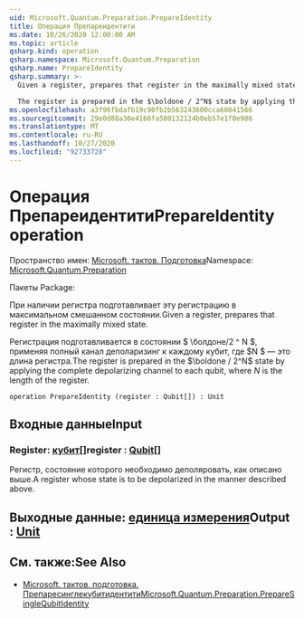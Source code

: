 ```yaml
---
uid: Microsoft.Quantum.Preparation.PrepareIdentity
title: Операция Препареидентити
ms.date: 10/26/2020 12:00:00 AM
ms.topic: article
qsharp.kind: operation
qsharp.namespace: Microsoft.Quantum.Preparation
qsharp.name: PrepareIdentity
qsharp.summary: >-
  Given a register, prepares that register in the maximally mixed state.

  The register is prepared in the $\boldone / 2^N$ state by applying the complete depolarizing channel to each qubit, where $N$ is the length of the register.
ms.openlocfilehash: a3f96fbdafb19c90fb2b563243600cca60841566
ms.sourcegitcommit: 29e0d88a30e4166fa580132124b0eb57e1f0e986
ms.translationtype: MT
ms.contentlocale: ru-RU
ms.lasthandoff: 10/27/2020
ms.locfileid: "92733728"
---
```

# <a name="prepareidentity-operation"></a><span data-ttu-id="53552-102">Операция Препареидентити</span><span class="sxs-lookup"><span data-stu-id="53552-102">PrepareIdentity operation</span></span>

<span data-ttu-id="53552-103">Пространство имен: [Microsoft. тактов. Подготовка](xref:Microsoft.Quantum.Preparation)</span><span class="sxs-lookup"><span data-stu-id="53552-103">Namespace: [Microsoft.Quantum.Preparation](xref:Microsoft.Quantum.Preparation)</span></span>

<span data-ttu-id="53552-104">Пакеты [](https://nuget.org/packages/)</span><span class="sxs-lookup"><span data-stu-id="53552-104">Package: [](https://nuget.org/packages/)</span></span>


<span data-ttu-id="53552-105">При наличии регистра подготавливает эту регистрацию в максимальном смешанном состоянии.</span><span class="sxs-lookup"><span data-stu-id="53552-105">Given a register, prepares that register in the maximally mixed state.</span></span>

<span data-ttu-id="53552-106">Регистрация подготавливается в состоянии $ \болдоне/2 ^ N $, применяя полный канал деполаризинг к каждому кубит, где $N $ — это длина регистра.</span><span class="sxs-lookup"><span data-stu-id="53552-106">The register is prepared in the $\boldone / 2^N$ state by applying the complete depolarizing channel to each qubit, where $N$ is the length of the register.</span></span>

```qsharp
operation PrepareIdentity (register : Qubit[]) : Unit
```


## <a name="input"></a><span data-ttu-id="53552-107">Входные данные</span><span class="sxs-lookup"><span data-stu-id="53552-107">Input</span></span>

### <a name="register--qubit"></a><span data-ttu-id="53552-108">Register: [кубит](xref:microsoft.quantum.lang-ref.qubit)[]</span><span class="sxs-lookup"><span data-stu-id="53552-108">register : [Qubit](xref:microsoft.quantum.lang-ref.qubit)[]</span></span>

<span data-ttu-id="53552-109">Регистр, состояние которого необходимо деполяровать, как описано выше.</span><span class="sxs-lookup"><span data-stu-id="53552-109">A register whose state is to be depolarized in the manner described above.</span></span>



## <a name="output--unit"></a><span data-ttu-id="53552-110">Выходные данные: [единица измерения](xref:microsoft.quantum.lang-ref.unit)</span><span class="sxs-lookup"><span data-stu-id="53552-110">Output : [Unit](xref:microsoft.quantum.lang-ref.unit)</span></span>



## <a name="see-also"></a><span data-ttu-id="53552-111">См. также:</span><span class="sxs-lookup"><span data-stu-id="53552-111">See Also</span></span>

- [<span data-ttu-id="53552-112">Microsoft. тактов. подготовка. Препаресинглекубитидентити</span><span class="sxs-lookup"><span data-stu-id="53552-112">Microsoft.Quantum.Preparation.PrepareSingleQubitIdentity</span></span>](xref:Microsoft.Quantum.Preparation.PrepareSingleQubitIdentity)